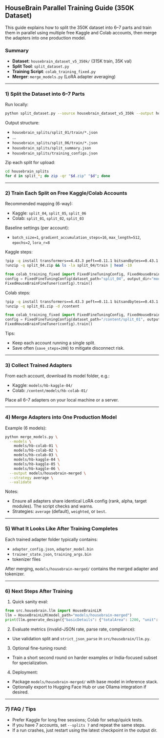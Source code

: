 ## HouseBrain Parallel Training Guide (350K Dataset)

This guide explains how to split the 350K dataset into 6–7 parts and train them in parallel using multiple free Kaggle and Colab accounts, then merge the adapters into one production model.

### Summary
- **Dataset**: `housebrain_dataset_v5_350k/` (315K train, 35K val)
- **Split Tool**: `split_dataset.py`
- **Training Script**: `colab_training_fixed.py`
- **Merger**: `merge_models.py` (LoRA adapter averaging)

---

### 1) Split the Dataset into 6–7 Parts
Run locally:
```bash
python split_dataset.py --source housebrain_dataset_v5_350k --output housebrain_splits --splits 6
```
Output structure:
- `housebrain_splits/split_01/train/*.json`
- ...
- `housebrain_splits/split_06/train/*.json`
- `housebrain_splits/split_summary.json`
- `housebrain_splits/training_configs.json`

Zip each split for upload:
```bash
cd housebrain_splits
for d in split_*; do zip -qr "$d.zip" "$d"; done
```

---

### 2) Train Each Split on Free Kaggle/Colab Accounts

Recommended mapping (6-way):
- Kaggle: `split_04`, `split_05`, `split_06`
- Colab: `split_01`, `split_02`, `split_03`

Baseline settings (per account):
- `batch_size=1`, `gradient_accumulation_steps=16`, `max_length=512`, `epochs=2`, `lora_r=8`

Kaggle steps:
```bash
!pip -q install transformers==4.43.3 peft==0.11.1 bitsandbytes==0.43.1 datasets==2.20.0 accelerate==0.33.0 safetensors==0.4.3 json-repair==0.21.0
!unzip -q split_04.zip && ls -la split_04/train | head -10
```
```python
from colab_training_fixed import FixedFineTuningConfig, FixedHouseBrainFineTuner
config = FixedFineTuningConfig(dataset_path="split_04", output_dir="models/hb-kaggle-04")
FixedHouseBrainFineTuner(config).train()
```

Colab steps:
```bash
!pip -q install transformers==4.43.3 peft==0.11.1 bitsandbytes==0.43.1 datasets==2.20.0 accelerate==0.33.0 safetensors==0.4.3 json-repair==0.21.0
!unzip -q split_01.zip -d /content
```
```python
from colab_training_fixed import FixedFineTuningConfig, FixedHouseBrainFineTuner
config = FixedFineTuningConfig(dataset_path="/content/split_01", output_dir="/content/models/hb-colab-01")
FixedHouseBrainFineTuner(config).train()
```

Tips:
- Keep each account running a single split.
- Save often (`save_steps=200`) to mitigate disconnect risk.

---

### 3) Collect Trained Adapters
From each account, download its model folder, e.g.:
- Kaggle: `models/hb-kaggle-04/`
- Colab: `/content/models/hb-colab-01/`

Place all 6–7 adapters on your local machine or a server.

---

### 4) Merge Adapters into One Production Model

Example (6 models):
```bash
python merge_models.py \
  --models \
    models/hb-colab-01 \
    models/hb-colab-02 \
    models/hb-colab-03 \
    models/hb-kaggle-04 \
    models/hb-kaggle-05 \
    models/hb-kaggle-06 \
  --output models/housebrain-merged \
  --strategy average \
  --validate
```

Notes:
- Ensure all adapters share identical LoRA config (rank, alpha, target modules). The script checks and warns.
- Strategies: `average` (default), `weighted`, or `best`.

---

### 5) What It Looks Like After Training Completes
Each trained adapter folder typically contains:
- `adapter_config.json`, `adapter_model.bin`
- `trainer_state.json`, `training_args.bin`
- tokenizer files

After merging, `models/housebrain-merged/` contains the merged adapter and tokenizer.

---

### 6) Next Steps After Training

1. Quick sanity eval:
```python
from src.housebrain.llm import HouseBrainLLM
llm = HouseBrainLLM(model_path="models/housebrain-merged")
print(llm.generate_design({"basicDetails": {"totalArea": 1200, "unit": "sqft", "bedrooms": 2, "bathrooms": 1, "floors": 1, "budget": 900000, "style": "Modern"}, "plot": {"length": 40, "width": 30, "unit": "ft", "orientation": "N", "setbacks_ft": {"front": 5, "rear": 5, "left": 3, "right": 3}}, "roomBreakdown": []}))
```

2. Evaluate metrics (invalid-JSON rate, parse rate, compliance):
- Use validation split and `strict_json_parse` in `src/housebrain/llm.py`.

3. Optional fine-tuning round:
- Train a short second round on harder examples or India-focused subset for specialization.

4. Deployment:
- Package `models/housebrain-merged/` with base model in inference stack.
- Optionally export to Hugging Face Hub or use Ollama integration if desired.

---

### 7) FAQ / Tips
- Prefer Kaggle for long free sessions; Colab for setup/quick tests.
- If you have 7 accounts, set `--splits 7` and repeat the same steps.
- If a run crashes, just restart using the latest checkpoint in the output dir.


